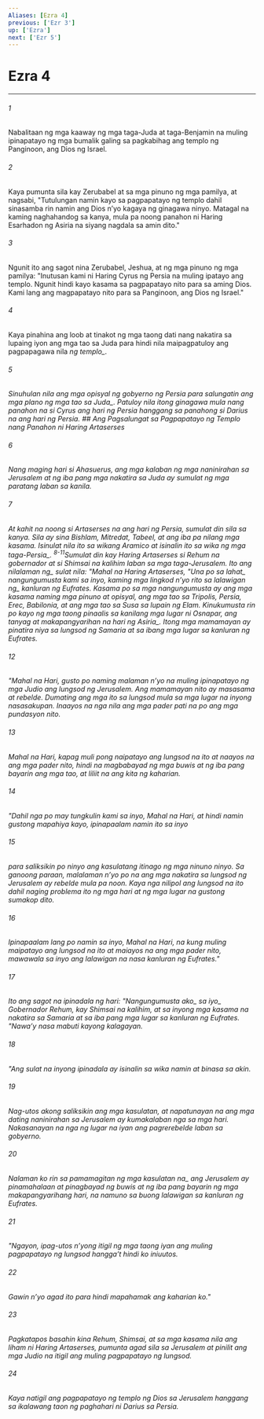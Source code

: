 ```yaml
---
Aliases: [Ezra 4]
previous: ['Ezr 3']
up: ['Ezra']
next: ['Ezr 5']
---
```

# Ezra 4

***






















###### 1 










Nabalitaan ng mga kaaway ng mga taga-Juda at taga-Benjamin na muling ipinapatayo ng mga bumalik galing sa pagkabihag ang templo ng Panginoon, ang Dios ng Israel. 





















###### 2 










Kaya pumunta sila kay Zerubabel at sa mga pinuno ng mga pamilya, at nagsabi, "Tutulungan namin kayo sa pagpapatayo ng templo dahil sinasamba rin namin ang Dios nʼyo kagaya ng ginagawa ninyo. Matagal na kaming naghahandog sa kanya, mula pa noong panahon ni Haring Esarhadon ng Asiria na siyang nagdala sa amin dito." 





















###### 3 










Ngunit ito ang sagot nina Zerubabel, Jeshua, at ng mga pinuno ng mga pamilya: "Inutusan kami ni Haring Cyrus ng Persia na muling ipatayo ang templo. Ngunit hindi kayo kasama sa pagpapatayo nito para sa aming Dios. Kami lang ang magpapatayo nito para sa Panginoon, ang Dios ng Israel." 





















###### 4 










Kaya pinahina ang loob at tinakot ng mga taong dati nang nakatira sa lupaing iyon ang mga tao sa Juda para hindi nila maipagpatuloy ang pagpapagawa nila <i class="trans-change">ng templo_. 





















###### 5 










Sinuhulan nila ang mga opisyal ng gobyerno ng Persia para salungatin ang mga plano <i class="trans-change">ng mga tao sa Juda_. Patuloy nila itong ginagawa mula nang panahon na si Cyrus ang hari ng Persia hanggang sa panahong si Darius na ang hari ng Persia. ## Ang Pagsalungat sa Pagpapatayo ng Templo nang Panahon ni Haring Artaserses 





















###### 6 










Nang maging hari si Ahasuerus, ang mga kalaban ng mga naninirahan sa Jerusalem at ng iba pang mga nakatira sa Juda ay sumulat ng mga paratang laban sa kanila. 





















###### 7 










At kahit na noong si Artaserses na ang hari ng Persia, sumulat din sila sa kanya. Sila ay sina Bishlam, Mitredat, Tabeel, at ang iba pa nilang mga kasama. Isinulat nila ito sa wikang Aramico at isinalin ito <i class="trans-change">sa wika ng mga taga-Persia_. <sup class="versenum">8-11</sup>Sumulat din kay Haring Artaserses si Rehum na gobernador at si Shimsai na kalihim laban sa mga taga-Jerusalem. Ito ang <i class="trans-change">nilalaman ng_ sulat nila: "Mahal na Haring Artaserses, "<i class="trans-change">Una po sa lahat_ nangungumusta kami sa inyo, kaming mga lingkod nʼyo rito sa <i class="trans-change">lalawigan ng_ kanluran ng Eufrates. Kasama po sa mga nangungumusta ay ang mga kasama naming mga pinuno at opisyal, ang mga tao sa Tripolis, Persia, Erec, Babilonia, at ang mga tao sa Susa sa lupain ng Elam. Kinukumusta rin po kayo ng mga taong pinaalis sa kanilang mga lugar ni Osnapar, ang tanyag at makapangyarihan <i class="trans-change">na hari ng Asiria_. Itong mga mamamayan ay pinatira niya sa lungsod ng Samaria at sa ibang mga lugar sa kanluran ng Eufrates. 





















###### 12 










"Mahal na Hari, gusto po naming malaman nʼyo na muling ipinapatayo ng mga Judio ang lungsod ng Jerusalem. Ang mamamayan nito ay masasama at rebelde. Dumating ang mga ito sa lungsod mula sa mga lugar na inyong nasasakupan. Inaayos na nga nila ang mga pader pati na po ang mga pundasyon nito. 





















###### 13 










Mahal na Hari, kapag muli pong naipatayo ang lungsod na ito at naayos na ang mga pader nito, hindi na magbabayad ng mga buwis at ng iba pang bayarin ang mga tao, at liliit na ang kita ng kaharian. 





















###### 14 










"Dahil nga po may tungkulin kami sa inyo, Mahal na Hari, at hindi namin gustong mapahiya kayo, ipinapaalam namin ito sa inyo 





















###### 15 










para saliksikin po ninyo ang kasulatang itinago ng mga ninuno ninyo. Sa ganoong paraan, malalaman nʼyo po na ang mga nakatira sa lungsod ng Jerusalem ay rebelde mula pa noon. Kaya nga nilipol ang lungsod na ito dahil naging problema ito ng mga hari at ng mga lugar na gustong sumakop dito. 





















###### 16 










Ipinapaalam lang po namin sa inyo, Mahal na Hari, na kung muling maipatayo ang lungsod na ito at maiayos na ang mga pader nito, mawawala sa inyo ang lalawigan na nasa kanluran ng Eufrates." 





















###### 17 










Ito ang sagot na ipinadala ng hari: "<i class="trans-change">Nangungumusta ako_ sa <i class="trans-change">iyo_ Gobernador Rehum, kay Shimsai na kalihim, at sa inyong mga kasama na nakatira sa Samaria at sa iba pang mga lugar sa kanluran ng Eufrates. "Nawaʼy nasa mabuti kayong kalagayan. 





















###### 18 










"Ang sulat na inyong ipinadala ay isinalin sa wika namin at binasa sa akin. 





















###### 19 










Nag-utos akong saliksikin ang mga kasulatan, at napatunayan na ang mga dating naninirahan sa Jerusalem ay kumakalaban nga sa mga hari. Nakasanayan na nga ng lugar na iyan ang pagrerebelde laban sa gobyerno. 





















###### 20 










<i class="trans-change">Nalaman ko rin sa pamamagitan ng mga kasulatan na_ ang Jerusalem ay pinamahalaan at pinagbayad ng buwis at ng iba pang bayarin ng mga makapangyarihang hari, na namuno sa buong lalawigan sa kanluran ng Eufrates. 





















###### 21 










"Ngayon, ipag-utos nʼyong itigil ng mga taong iyan ang muling pagpapatayo ng lungsod hanggaʼt hindi ko iniuutos. 





















###### 22 










Gawin nʼyo agad ito para hindi mapahamak ang kaharian ko." 





















###### 23 










Pagkatapos basahin kina Rehum, Shimsai, at sa mga kasama nila ang liham ni Haring Artaserses, pumunta agad sila sa Jerusalem at pinilit ang mga Judio na itigil ang muling pagpapatayo ng lungsod. 





















###### 24 










Kaya natigil ang pagpapatayo ng templo ng Dios sa Jerusalem hanggang sa ikalawang taon ng paghahari ni Darius sa Persia.
